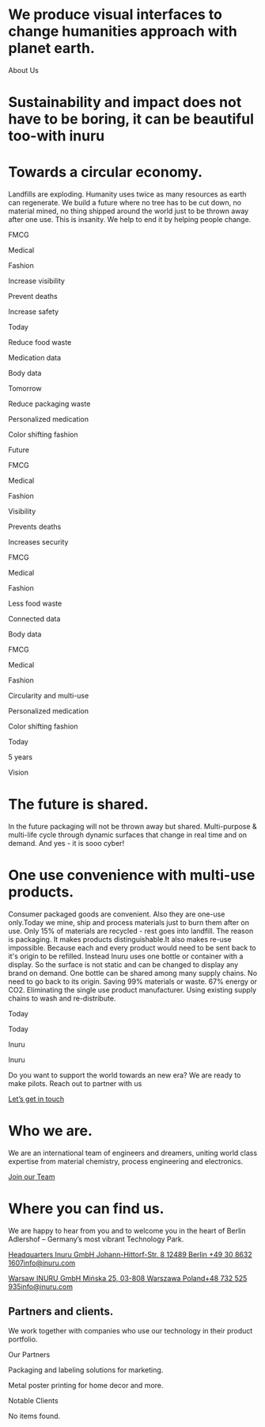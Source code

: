 We produce visual interfaces to change
humanities approach with planet earth.
==========

About Us

Sustainability and
impact does not have to be boring, it can be beautiful too-with inuru
==========

Towards a circular economy.
==========

Landfills are exploding. Humanity uses twice as many resources as earth can regenerate. We build a future where no tree has to be cut down, no material mined, no thing shipped around the world just to be thrown away after one use. This is insanity. We help to end it by helping people change.

FMCG

Medical

Fashion

Increase visibility

Prevent deaths

Increase safety

Today

Reduce food waste

Medication data

Body data

Tomorrow

Reduce packaging waste

Personalized medication

Color shifting fashion

Future

FMCG

Medical

Fashion

Visibility

Prevents deaths

Increases security

FMCG

Medical

Fashion

Less food waste

Connected data

Body data

FMCG

Medical

Fashion

Circularity and multi-use

Personalized medication

Color shifting fashion

Today

5 years

Vision

The future is shared.
==========

In the future packaging will not be thrown away but shared. Multi-purpose & multi-life cycle through dynamic surfaces that change in real time and on demand. And yes - it is sooo cyber!

One use convenience
with multi-use products.
==========

Consumer packaged goods are convenient. Also they are one-use only.Today we mine, ship and process materials just to burn them after on use. Only 15% of materials are recycled - rest goes into landfill. The reason is packaging. It makes products distinguishable.It also makes re-use impossible. Because each and every product would need to be sent back to it's origin to be refilled. Instead Inuru uses one bottle or container with a display. So the surface is not static and can be changed to display any brand on demand. One bottle can be shared among many supply chains. No need to go back to its origin. Saving 99% materials or waste. 67% energy or CO2. Eliminating the single use product manufacturer. Using existing supply chains to wash and re-distribute.

Today

Today

Inuru

Inuru

Do you want to support the world
towards an new era? We are ready to make pilots. Reach out to partner with us

[Let’s get in touch](/about/contact)

Who we are.
==========

We are an international team of engineers and dreamers, uniting world class expertise from material chemistry, process engineering and electronics.

[Join our Team](/about/jobs)

Where you can find us.
==========

We are happy to hear from you and to welcome you in the
heart of Berlin Adlershof – Germany’s most vibrant Technology Park.

[Headquarters Inuru GmbH ‍Johann-Hittorf-Str. 8 12489 Berlin \+49 30 8632 1607](https://www.google.com/maps/place/Inuru/@52.4313526,13.5214978,17z/data=!3m2!4b1!5s0x47a8493b32052a17:0xae8811380b10bc44!4m5!3m4!1s0x47a8462352996a8d:0x6438c312968ff933!8m2!3d52.4313493!4d13.5236865)[info@inuru.com](mailto:info@inuru.com?subject=Information)

[Warsaw INURU GmbH Mińska 25, 03-808 Warszawa Poland](https://www.google.com/maps/place/%C5%BBelazna+59,+00-848+Warszawa,+Poland/@52.2339508,20.9892896,17z/data=!4m9!1m2!2m1!1sInuru+Poland+Sp.+z+o.o.Zelazna+59A00-848+Warsaw!3m5!1s0x471ecc85bc000d9b:0xe0d4b31b75b6cfb6!8m2!3d52.2339361!4d20.9909302!15sCi9JbnVydSBQb2xhbmQgU3AuIHogby5vLlplbGF6bmEgNTlBMDAtODQ4IFdhcnNhd5IBEGdlb2NvZGVkX2FkZHJlc3PgAQA)[+48 732 525 935](tel:+48732525935)[info@inuru.com](mailto:info@inuru.com?subject=Information)

Partners and clients.
----------

We work together with companies who use our technology in their product portfolio.

Our Partners

Packaging and labeling solutions for marketing.

Metal poster printing for home decor and more.

Notable Clients

No items found.
